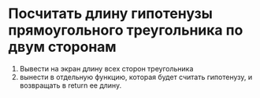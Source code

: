# Посчитать длину гипотенузы прямоугольного треугольника по двум сторонам
1. Вывести на экран длину всех сторон треугольника
2. вынести в отдельную функцию, которая будет считать гипотенузу, и возвращать в return ее длину.
